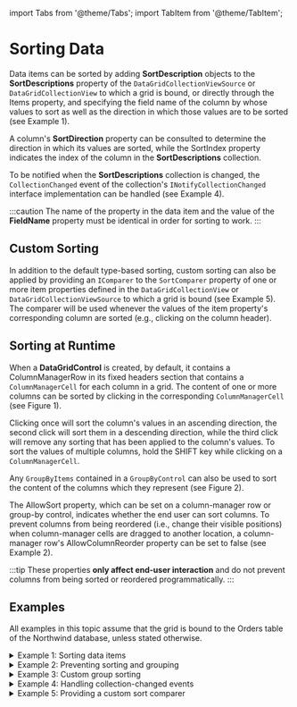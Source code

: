 import Tabs from '@theme/Tabs';
import TabItem from '@theme/TabItem';

# Sorting Data

Data items can be sorted by adding **SortDescription** objects to the **SortDescriptions** property of the `DataGridCollectionViewSource` or `DataGridCollectionView` to which a grid is bound, or directly through the Items property, and specifying the field name of the column by whose values to sort as well as the direction in which those values are to be sorted (see Example 1). 

A column's **SortDirection** property can be consulted to determine the direction in which its values are sorted, while the SortIndex property indicates the index of the column in the **SortDescriptions** collection.

To be notified when the **SortDescriptions** collection is changed, the `CollectionChanged` event of the collection's `INotifyCollectionChanged` interface implementation can be handled (see Example 4).

:::caution
The name of the property in the data item and the value of the **FieldName** property must be identical in order for sorting to work.
:::

## Custom Sorting
In addition to the default type-based sorting, custom sorting can also be applied by providing an `IComparer` to the `SortComparer` property of one or more item properties defined in the `DataGridCollectionView` or `DataGridCollectionViewSource` to which a grid is bound (see Example 5). The comparer will be used whenever the values of the item property's corresponding column are sorted (e.g., clicking on the column header).

## Sorting at Runtime
When a **DataGridControl** is created, by default, it contains a ColumnManagerRow in its fixed headers section that contains a `ColumnManagerCell` for each column in a grid. The content of one or more columns can be sorted by clicking in the corresponding `ColumnManagerCell` (see Figure 1).  

Clicking once will sort the column's values in an ascending direction, the second click will sort them in a descending direction, while the third click will remove any sorting that has been applied to the column's values. To sort the values of multiple columns, hold the SHIFT key while clicking on a `ColumnManagerCell`.

Any `GroupByItems` contained in a `GroupByControl` can also be used to sort the content of the columns which they represent (see Figure 2).  

The AllowSort property, which can be set on a column-manager row or group-by control, indicates whether the end user can sort columns. To prevent columns from being reordered (i.e., change their visible positions) when column-manager cells are dragged to another location, a column-manager row's AllowColumnReorder property can be set to false (see Example 2).

:::tip
These properties **only affect end-user interaction** and do not prevent columns from being sorted or reordered programmatically.
:::

## Examples
All examples in this topic assume that the grid is bound to the Orders table of the Northwind database, unless stated otherwise.

<details>

  <summary>Example 1: Sorting data items</summary>

  The following example demonstrates how to sort the data items in an ascending direction according to the values of the *ShipCountry* column.

  <Tabs>
    <TabItem value="xml" label="XAML" default>

      ```xml
      <Grid xmlns:scm="clr-namespace:System.ComponentModel;assembly=WindowsBase"
            xmlns:xcdg="http://schemas.xceed.com/wpf/xaml/datagrid">
        <Grid.Resources>
          <xcdg:DataGridCollectionViewSource x:Key="cvs_orders"
                                          Source="{Binding Source={x:Static Application.Current},
                                                            Path=Orders}">
          <xcdg:DataGridCollectionViewSource.SortDescriptions>
            <scm:SortDescription PropertyName="ShipCountry" Direction="Ascending"/>
          </xcdg:DataGridCollectionViewSource.SortDescriptions>
          </xcdg:DataGridCollectionViewSource>         
        </Grid.Resources>
        <xcdg:DataGridControl x:Name="OrdersGrid"
                              ItemsSource="{Binding Source={StaticResource cvs_orders}}">
          <xcdg:DataGridControl.Columns>
            <xcdg:Column FieldName="ShipCountry" VisiblePosition="0"/>
          </xcdg:DataGridControl.Columns>
        </xcdg:DataGridControl>
      </Grid>
      ```
    </TabItem>
    <TabItem value="csharp" label="C#">

      ```csharp
      DataGridCollectionView collectionView = new DataGridCollectionView( Orders );
      collectionView.SortDescriptions.Add( new SortDescription( "ShipCountry", ListSortDirection.Ascending ) );
      dataGridControl.ItemsSource = collectionView;
      dataGridControl.Columns[ "ShipCountry" ].VisiblePosition = 0;
      ```
    </TabItem>
    <TabItem value="vbnet" label="VB.NET">

      ```vbnet
      Dim collectionView As New DataGridCollectionView( Orders )
      collectionView.SortDescriptions.Add( New SortDescription( "ShipCountry", ListSortDirection.Ascending ) )
      dataGridControl.ItemsSource = collectionView
      dataGridControl.Columns( "ShipCountry" ).VisiblePosition = 0
      ```
    </TabItem>    
  </Tabs>
</details>

<details>

  <summary>Example 2: Preventing sorting and grouping</summary>

  The following example demonstrates how to bind a grid to the Orders table and prevent columns from being sorted and reordered and groups from being created or removed. By default, the ShipCountry and ShipCity columns will be sorted, grouped, and fixed.

  <Tabs>
    <TabItem value="xml" label="XAML" default>

      ```xml
      <Grid xmlns:xcdg="http://schemas.xceed.com/wpf/xaml/datagrid"
            xmlns:d="clr-namespace:System.Windows.Data;assembly=PresentationFramework"
            xmlns:scm="clr-namespace:System.ComponentModel;assembly=WindowsBase">
        <Grid.Resources>
          <xcdg:DataGridCollectionViewSource x:Key="cvs_orders"
                                          Source="{Binding Source={x:Static Application.Current},
                                                            Path=Orders}">
            <xcdg:DataGridCollectionViewSource.SortDescriptions>
              <scm:SortDescription PropertyName="ShipCountry" Direction="Ascending"/>
              <scm:SortDescription PropertyName="ShipCity" Direction="Ascending"/>
            </xcdg:DataGridCollectionViewSource.SortDescriptions>
            <xcdg:DataGridCollectionViewSource.GroupDescriptions>
              <xcdg:DataGridGroupDescription PropertyName="ShipCountry"/>
              <xcdg:DataGridGroupDescription PropertyName="ShipCity"/>
            </xcdg:DataGridCollectionViewSource.GroupDescriptions>
          </xcdg:DataGridCollectionViewSource>
        </Grid.Resources>
        <xcdg:DataGridControl x:Name="OrdersGrid"
                              ItemsSource="{Binding Source={StaticResource cvs_orders}}">     
          <xcdg:DataGridControl.Columns>
            <xcdg:Column FieldName="ShipCountry" VisiblePosition="0"/>
            <xcdg:Column FieldName="ShipCity" VisiblePosition="1"/>
          </xcdg:DataGridControl.Columns>
          <xcdg:DataGridControl.View>
            <xcdg:TableView FixedColumnCount="2" UseDefaultHeadersFooters="False">
              <xcdg:TableView.FixedHeaders>
                <DataTemplate>
                  <xcdg:GroupByControl AllowSort="False" AllowGroupingModification="False"/>
                </DataTemplate>
                <DataTemplate>
                  <xcdg:ColumnManagerRow AllowSort="False" AllowColumnReorder="False"/>
                </DataTemplate>
              </xcdg:TableView.FixedHeaders>
            </xcdg:TableView>
          </xcdg:DataGridControl.View>
        </xcdg:DataGridControl>
      </Grid>
      ```
    </TabItem>
  </Tabs>
</details>

<details>

  <summary>Example 3: Custom group sorting</summary>

  This example demonstrates how to create a custom group description by deriving from the DataGridGroupDescription class and overriding the GroupNameFromItem method. The custom group description will group items according to the first letter in the value received as a parameter. The example results in the group being present at initial loading; also, when removing and re-adding the group, the custom group description is not triggered. See below for an alternative approach to avoid this. 

  The implementation for the custom sort comparer assigned to the group description's SortComparer property is provided below.

  <Tabs>
    <TabItem value="csharp" label="C#" default>

      ```csharp
      using System;
      using System.Collections.Generic;
      using System.Text;
      using Xceed.Wpf.DataGrid;
      using System.Collections;
      namespace Xceed.Wpf.Documentation
      {
        public class AlphabeticalGroupDescription : DataGridGroupDescription
        {
          public AlphabeticalGroupDescription()
            : base()
          {
          }
          public AlphabeticalGroupDescription( string propertyName )
            : base( propertyName )
          {
          }
        
          public override object GroupNameFromItem( object item, int level,
                                                    System.Globalization.CultureInfo culture )
          {
            object value = base.GroupNameFromItem( item, level, culture );
            try
            {
              string content = Convert.ToString( value );
              value = content.ToUpper().Substring( 0, 1 );
            }
            catch( InvalidCastException )
            {
            }
            return value;
          }
        }
      }
      ```
    </TabItem>
    <TabItem value="vbnet" label="VB.NET">

      ```vbnet
      Imports System
      Imports System.Collections.Generic
      Imports System.Text
      Imports Xceed.Wpf.DataGrid
      Imports System.Collections
      Imports System.Globalization;
      Namespace Xceed.Wpf.Documentation
        Public Class AlphabeticalGroupDescription
              Inherits DataGridGroupDescription
          Public Sub New()
            MyBase.New()
          End Sub
          Public Sub New(ByVal propertyName As String)
          MyBase.New(propertyName)
          End Sub
          Public Overrides Function GroupNameFromItem(ByVal item As Object, _
                                                      ByVal level As Integer, _
                                                      ByVal culture As CultureInfo) As Object
            Dim value As Object = MyBase.GroupNameFromItem(item, level, culture)
            Try
              Dim content As String = Convert.ToString(value)
              value = content.ToUpper().Substring(0, 1)
            Catch e1 As InvalidCastException
            End Try
            Return value
          End Function
        End Class
      End Namespace
      ```
    </TabItem>    
  </Tabs>

  The following code demonstrates how to use the custom group description by adding it to the DataGridCollectionViewSource's GroupDescriptions property.

  <Tabs>
    <TabItem value="xaml" label="XAML" default>

      ```xml
        <Grid xmlns:xcdg="http://schemas.xceed.com/wpf/xaml/datagrid"
            xmlns:local="clr-namespace:Xceed.Wpf.Documentation">
          <Grid.Resources>     
            <local:ConsonantVowelComparer x:Key="consonantVowelComparer"/>
            <xcdg:DataGridCollectionViewSource x:Key="cvs_orders"
                                              Source="{Binding
                                                        Source={x:Static Application.Current},
                                                        Path=Orders}">
            <xcdg:DataGridCollectionViewSource.GroupDescriptions>
              <local:AlphabeticalGroupDescription PropertyName="ShipCountry"
                                        SortComparer="{StaticResource consonantVowelComparer}"/>
            </xcdg:DataGridCollectionViewSource.GroupDescriptions>
            </xcdg:DataGridCollectionViewSource>
          </Grid.Resources>
          <xcdg:DataGridControl x:Name="OrdersGrid"
                                ItemsSource="{Binding Source={StaticResource cvs_orders}}"/>
        </Grid>
      ```
    </TabItem>
    <TabItem value="csharp" label="C#">

      ```csharp
      DataGridCollectionView collectionView = new DataGridCollectionView( Orders );
      AlphabeticalGroupDescription groupDescription = new AlphabeticalGroupDescription( "ShipCountry" );
      groupDescription.SortComparer = new ConsonantVowelComparer();
      collectionView.GroupDescriptions.Add( groupDescription );
      dataGridControl.ItemsSource = collectionView;
      ```
    </TabItem>
    <TabItem value="vbnet" label="VB.NET">

      ```vbnet
      Dim collectionView As New DataGridCollectionView( Orders )
      Dim groupDescription As New AlphabeticalGroupDescription( "ShipCountry" )
      groupDescription.SortComparer = New ConsonantVowelComparer()
      collectionView.GroupDescriptions.Add( groupDescription )
      dataGridControl.ItemsSource = collectionView
      ```
    </TabItem>    
  </Tabs>

  The following code provides the implementation for the custom sort comparer that is used to sort, by vowels then consonants, the group descriptions create above.

  <Tabs>
    <TabItem value="xaml" label="XAML" default>

      ```xml
        <Window.Resources>
            <local:DateGroupDescription x:Key="myDateGroupDescription"
                                        PropertyName="DateTimeFieldName" />
        </Window.Resources>

        [...]

        <xcdg:DataGridControl.Columns>
          <xcdg:Column FieldName="DateTimeFieldName"
                      GroupDescription="{StaticResource myDateGroupDescription}" />
        </xcdg:DataGridControl.Columns>
      ```
    </TabItem>
    <TabItem value="csharp" label="C#">

      ```csharp
      using System;
      using System.Collections.Generic;
      using System.Text;
      using System.Collections;
      namespace Xceed.Wpf.Documentation
      {
        public class ConsonantVowelComparer : IComparer
        {
          public ConsonantVowelComparer()
          {
          }
          public int Compare( object x, object y )
          {
            if( ( x is string ) && ( y is string ) )
            {
              string xString = x.ToString().ToLowerInvariant();
              string yString = y.ToString().ToLowerInvariant();
              bool isXVowel = m_vowels.Contains( xString );
              bool isYVowel = m_vowels.Contains( yString );
              if( isXVowel ^ isYVowel )
                return isXVowel ? -1 : 1;
              return String.Compare( xString, yString );      
            }
            throw new ArgumentException();
          }
          private const string m_vowels = "aeiouy";
        }
      }
      ```
    </TabItem>
    <TabItem value="vbnet" label="VB.NET">

      ```vbnet
      Imports System
      Imports System.Collections.Generic
      Imports System.Text
      Imports System.Collections
      Namespace Xceed.Wpf.Documentation
        Public Class ConsonantVowelComparer
          Implements IComparer
          Public Sub New()
          End Sub

          Public Function Compare(ByVal x As Object, _
                                  ByVal y As Object) As Integer Implements IComparer.Compare
            If (TypeOf x Is String) AndAlso (TypeOf y Is String) Then
              Dim xString As String = x.ToString().ToLowerInvariant()
              Dim yString As String = y.ToString().ToLowerInvariant()
              Dim isXVowel As Boolean = m_vowels.Contains(xString)
              Dim isYVowel As Boolean = m_vowels.Contains(yString)
              If isXVowel Xor isYVowel Then
                If isXVowel Then
                  Return -1
                Else
                  Return 1
                End If
              End If
              Return String.Compare(xString, yString)
            End If
            Throw New ArgumentException()
          End Function
          Private Const m_vowels As String = "aeiouy"
        End Class
      End Namespace
      ```
    </TabItem>    
  </Tabs>

</details>

<details>

  <summary>Example 4: Handling collection-changed events</summary>

  The following example demonstrates how to subscribe to the CollectionChanged event of the `DataGridCollectionView.SortDescriptions` collection's `INotifyCollectionChanged` interface implementation to be notified when sorting applied to a grid's columns changes.

  <Tabs>
    <TabItem value="csharp" label="C#" default>

      ```csharp
      protected override void OnInitialized( EventArgs e )
      {
        base.OnInitialized( e );
        DataGridCollectionView view = this.OrdersGrid.ItemsSource as DataGridCollectionView;
        ( ( INotifyCollectionChanged )view.SortDescriptions ).CollectionChanged +=
                                            new NotifyCollectionChangedEventHandler( this.SortCollectionChanged );
      }
      private void SortCollectionChanged( object sender, NotifyCollectionChangedEventArgs e )
      {
        Debug.WriteLine( "Sort changed" );
      }
      ```
    </TabItem>
    <TabItem value="vbnet" label="VB.NET">

      ```vbnet
      Protected Overrides Sub OnInitialized(ByVal e As EventArgs)
        MyBase.OnInitialized(e)

        Dim view As DataGridCollectionView = TryCast(Me.OrdersGrid.ItemsSource, DataGridCollectionView)
        AddHandler (CType(view.SortDescriptions, INotifyCollectionChanged)).CollectionChanged,
                                                AddressOf SortCollectionChanged
      End Sub
      Private Sub SortCollectionChanged(ByVal sender As Object, ByVal e As NotifyCollectionChangedEventArgs)
        Debug.WriteLine("Sort changed")
      End Sub
      ```
    </TabItem>    
  </Tabs>
</details>

<details>

  <summary>Example 5: Providing a custom sort comparer</summary>

  The following example demonstrates how to provide a custom sort comparer that sorts addresses. The AddressComparer class (provided below) will first sort addresses which begin with numeric values by street name and then civic number. Address that do not have a civic number will be sorted alphabetically.

  <Tabs>
    <TabItem value="xaml" label="XAML" default>
      ```xml
        <Grid xmlns:xcdg="http://schemas.xceed.com/wpf/xaml/datagrid"
              xmlns:local="clr-namespace:Xceed.Wpf.Documentation">
          <Grid.Resources>
              <local:AddressComparer x:Key="addressComparer"/>
              <xcdg:DataGridCollectionViewSource x:Key="cvs_orders"
                                                Source="{Binding Source={x:Static Application.Current},
                                                                  Path=Orders}"
                                                AutoCreateItemProperties="False">
                <xcdg:DataGridCollectionViewSource.ItemProperties>
                    <xcdg:DataGridItemProperty Name="ShipCountry" />
                    <xcdg:DataGridItemProperty Name="ShipCity" />
                    <xcdg:DataGridItemProperty Name="ShipAddress"
                                              SortComparer="{StaticResource addressComparer}"/>
                    <xcdg:DataGridItemProperty Name="ShipVia" />
                </xcdg:DataGridCollectionViewSource.ItemProperties>
              </xcdg:DataGridCollectionViewSource>
          </Grid.Resources>
          <xcdg:DataGridControl x:Name="OrdersGrid"
                                ItemsSource="{Binding Source={StaticResource cvs_orders}}"/>        
        </Grid>
      ```
    </TabItem>
    <TabItem value="csharp" label="C#">

      ```csharp
      DataGridCollectionView collectionView = new DataGridCollectionView( Orders, typeof( System.Data.DataRow ), false, false );
      collectionView.ItemProperties.Add( new DataGridItemProperty( "ShipCountry", typeof( string ) ) );
      collectionView.ItemProperties.Add( new DataGridItemProperty( "ShipCity", typeof( string ) ) );
      collectionView.ItemProperties.Add( new DataGridItemProperty( "ShipVia", typeof( int ) ) );
      DataGridItemProperty shipAddress = new DataGridItemProperty( "ShipAddress", typeof( string ) );
      shipAddress.SortComparer = new AddressComparer();
      collectionView.ItemProperties.Add( shipAddress );
      dataGridControl.ItemsSource = collectionView;
      ```
    </TabItem>
    <TabItem value="vbnet" label="VB.NET">

      ```vbnet
      Dim collectionView As New DataGridCollectionView( Orders, GetType( System.Data.DataRow ), False, False )
      collectionView.ItemProperties.Add( New DataGridItemProperty( "ShipCountry", GetType( String ) ) )
      collectionView.ItemProperties.Add( New DataGridItemProperty( "ShipCity", GetType( String ) ) )
      collectionView.ItemProperties.Add( New DataGridItemProperty( "ShipVia", GetType( Integer ) ) )
      Dim shipAddress As New DataGridItemProperty( "ShipAddress", GetType( String ) )
      shipAddress.SortComparer = New AddressComparer()
      collectionView.ItemProperties.Add( shipAddress )
      dataGridControl.ItemsSource = collectionView
      ```
    </TabItem>    
  </Tabs>

  The following code provides the implementation of the AddressComparer class.

  <Tabs>
    <TabItem value="csharp" label="C#" default>

      ```csharp
      using System;
      using System.Collections;
      using System.Data;
      namespace Xceed.Wpf.Documentation
      {
      public class AddressComparer: IComparer
      {
        public AddressComparer()
        {
        }
        int IComparer.Compare( object x, object y )
        {
          string stringX = ( string )x;
          string stringY = ( string )y;
          const string digits = "0123456789";
          if( ( digits.IndexOf( stringX[ 0 ] ) >= 0 ) && ( digits.IndexOf( stringY[ 0 ] ) >= 0 ) )
          {
            int index = 0;
            System.Text.StringBuilder xNumber = new System.Text.StringBuilder();
            while( ( index < stringX.Length ) && ( digits.IndexOf( stringX[ index ] ) >= 0 ) )
            {
              xNumber.Append( stringX[ index ] );
              index++;
            }
            index = 0;
            System.Text.StringBuilder yNumber = new System.Text.StringBuilder();
            while( ( index < stringY.Length ) && ( digits.IndexOf( stringY[ index ] ) >= 0 ) )
            {
              yNumber.Append( stringY[ index ] );
              index++;
            }
            long xValue = long.Parse( xNumber.ToString() );
            long yValue = long.Parse( yNumber.ToString() );
            if( xValue > yValue )
              return 1;
            if( xValue < yValue )
              return -1;
            return stringX.CompareTo( stringY );
          }
          else
          {
            return stringX.CompareTo( stringY );
          }
        }
      }
      }
      ```
    </TabItem>
    <TabItem value="vbnet" label="VB.NET">

      ```vbnet
      Imports System
      Imports System.Collections
      Imports System.Data
      Namespace Xceed.Wpf.Documentation
        Public Class AddressComparer
                    Implements IComparer
          Public Sub New()
          End Sub
          Public Function Compare( x As Object, y As Object ) As Integer Implements IComparer.Compare
            Dim stringX As String = CType( x, String )
            Dim stringY As String = Ctyle( y, String )
            Const digits As String = "0123456789"
            If( ( digits.IndexOf( stringX( 0 ) ) >= 0 ) And ( digits.IndexOf( stringY( 0 ) ) >= 0 ) ) Then
              Dim index As Integer = 0
              Dim xNumber As System.Text.StringBuilder = New System.Text.StringBuilder()
              While( ( index < stringX.Length ) And ( digits.IndexOf( stringX( index ) ) >= 0 ) )
                xNumber.Append( stringX( index ) )
                index++
              End While
              index = 0
              Dim yNumber As System.Text.StringBuilder = New System.Text.StringBuilder()
              While( ( index < stringY.Length ) And ( digits.IndexOf( stringY( index ) ) >= 0 ) )
                yNumber.Append( stringY( index ) )
                index++
              End While
              Dim xValue = Long.Parse( xNumber.ToString() )
              Dim yValue As Long = Long.Parse( yNumber.ToString() )
              If( xValue > yValue ) Then
                Return 1
              End If
              If( xValue < yValue ) Then
                Return -1
              End If
              Return stringX.CompareTo( stringY )
            Else
              Return stringX.CompareTo( stringY )
            End If
          End Function
        End Class
      End Namespace
      ```
    </TabItem>    
  </Tabs>

</details>
